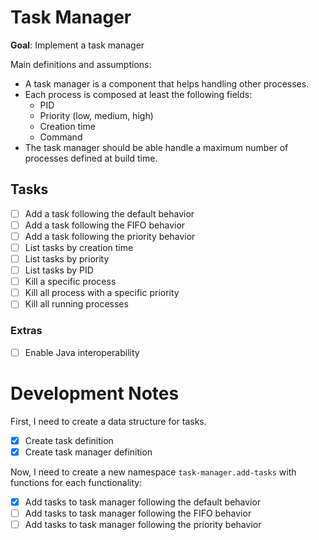 # Task Manager

**Goal**: Implement a task manager

Main definitions and assumptions:

- A task manager is a component that helps handling other processes.
- Each process is composed at least the following fields:
  - PID
  - Priority (low, medium, high)
  - Creation time
  - Command
- The task manager should be able handle a maximum number of processes
  defined at build time.

## Tasks

- [ ] Add a task following the default behavior
- [ ] Add a task following the FIFO behavior
- [ ] Add a task following the priority behavior
- [ ] List tasks by creation time
- [ ] List tasks by priority
- [ ] List tasks by PID
- [ ] Kill a specific process
- [ ] Kill all process with a specific priority
- [ ] Kill all running processes

### Extras

- [ ] Enable Java interoperability

# Development Notes

First, I need to create a data structure for tasks.

- [x] Create task definition
- [x] Create task manager definition

Now, I need to create a new namespace `task-manager.add-tasks` with functions
for each functionality:

- [x] Add tasks to task manager following the default behavior
- [ ] Add tasks to task manager following the FIFO behavior
- [ ] Add tasks to task manager following the priority behavior
